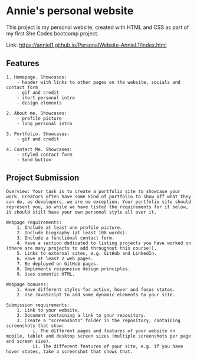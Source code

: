 # Annie's personal website # 

This project is my personal website, created with HTML and CSS as part of my first She Codes bootcamp project.

Link: https://anniel1.github.io/PersonalWebsite-AnnieL1/index.html


## Features ##
    1. Homepage. Showcases:
        - header with links to other pages on the website, socials and contact form
        - gif and credit
        - short personal intro
        - design elements 

    2. About me. Showcases:
        - profile picture 
        - long personal intro 
   
    3. Portfolio. Showcases:
        - gif and credit
        
    4. Contact Me. Showcases:
        - styled contact form
        - Send button

## Project Submission ##
    Overview: Your task is to create a portfolio site to showcase your work. Creators often have some kind of portfolio to show off what they can do, as developers, we are no exception. Your portfolio site should represent you, so while we have listed the requirements for it below, it should still have your own personal style all over it.
    
    Webpage requirements:
        1. Include at least one profile picture.
        2. Include biography (at least 100 words).
        3. Include a functional contact form.
        4. Have a section dedicated to listing projects you have worked on (there are many projects to add throughout this course!).
        5. Links to external sites, e.g. GitHub and LinkedIn.
        6. Have at least 2 web pages.
        7. Be deployed on GitHub pages.
        8. Implements responsive design principles.
        9. Uses semantic HTML.
        
    Webpage bonuses:
        1. Have different styles for active, hover and focus states.
        2. Use JavaScript to add some dynamic elements to your site.
        
    Submission requirements:
        1. Link to your website.
        2. Document containing a link to your repository.
        3. Create a "screenshots" folder in the repository, containing screenshots that show:
              i. The different pages and features of your website on mobile, tablet and desktop screen sizes (multiple screenshots per page and screen size).
              ii. The different features of your site, e.g. if you have hover states, take a screenshot that shows that.
    
  
